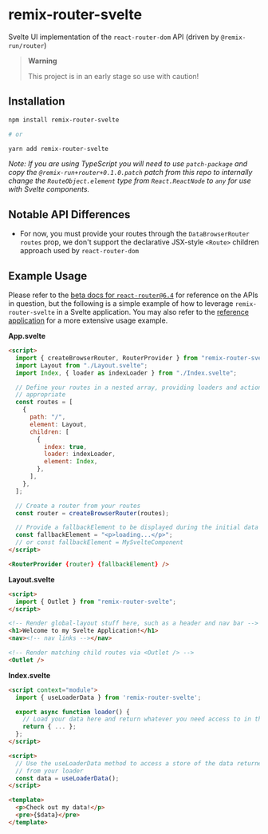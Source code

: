 # remix-router-svelte

Svelte UI implementation of the `react-router-dom` API (driven by `@remix-run/router`)

> **Warning**
>
> This project is in an early stage so use with caution!

## Installation

```bash
npm install remix-router-svelte

# or

yarn add remix-router-svelte
```

_Note: If you are using TypeScript you will need to use `patch-package` and copy the `@remix-run+router+0.1.0.patch` patch from this repo to internally change the `RouteObject.element` type from `React.ReactNode` to `any` for use with Svelte components._

## Notable API Differences

- For now, you must provide your routes through the `DataBrowserRouter` `routes` prop, we don't support the declarative JSX-style `<Route>` children approach used by `react-router-dom`

## Example Usage

Please refer to the [beta docs for `react-router@6.4`][rr-docs] for reference on the APIs in question, but the following is a simple example of how to leverage `remix-router-svelte` in a Svelte application. You may also refer to the [reference application][reference-app] for a more extensive usage example.

**App.svelte**

```html
<script>
  import { createBrowserRouter, RouterProvider } from "remix-router-svelte";
  import Layout from "./Layout.svelte";
  import Index, { loader as indexLoader } from "./Index.svelte";

  // Define your routes in a nested array, providing loaders and actions where
  // appropriate
  const routes = [
    {
      path: "/",
      element: Layout,
      children: [
        {
          index: true,
          loader: indexLoader,
          element: Index,
        },
      ],
    },
  ];

  // Create a router from your routes
  const router = createBrowserRouter(routes);

  // Provide a fallbackElement to be displayed during the initial data load
  const fallbackElement = "<p>loading...</p>";
  // or const fallbackElement = MySvelteComponent
</script>

<RouterProvider {router} {fallbackElement} />
```

**Layout.svelte**

```html
<script>
  import { Outlet } from "remix-router-svelte";
</script>

<!-- Render global-layout stuff here, such as a header and nav bar -->
<h1>Welcome to my Svelte Application!</h1>
<nav><!-- nav links --></nav>

<!-- Render matching child routes via <Outlet /> -->
<Outlet />
```

**Index.svelte**

```html
<script context="module">
  import { useLoaderData } from 'remix-router-svelte';

  export async function loader() {
    // Load your data here and return whatever you need access to in the UI
    return { ... };
  };
</script>

<script>
  // Use the useLoaderData method to access a store of the data returned
  // from your loader
  const data = useLoaderData();
</script>

<template>
  <p>Check out my data!</p>
  <pre>{$data}</pre>
</template>
```

[rr-docs]: https://reactrouter.com/en/dev
[reference-app]: ./reference-app/
